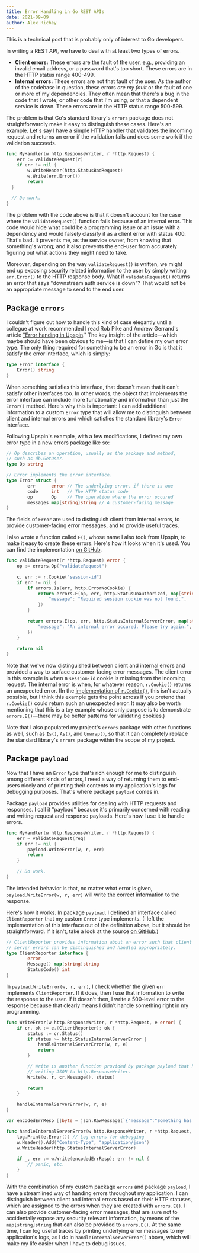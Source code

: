 ```yaml
---
title: Error Handling in Go REST APIs
date: 2021-09-09
author: Alex Richey
---
```

<aside class="message">
  This is a technical post that is probably only of interest to Go developers.
</aside>

In writing a REST API, we have to deal with at least two types of errors.

- **Client errors:** These errors are the fault of the user, e.g., providing an invalid email address, or a password that's too short. These errors are in the HTTP status range 400-499.
- **Internal errors:** These errors are not that fault of the user. As the author of the codebase in question, these errors *are my fault* or the fault of one or more of my dependencies. They often mean that there's a bug in the code that I wrote, or other code that I'm using, or that a dependent service is down. These errors are in the HTTP status range 500-599.


The problem is that Go's standard library's `errors` package does not straightforwardly make it easy to distinguish these cases. Here's an example. Let's say I have a simple HTTP handler that validates the incoming request and returns an error if the validation fails and does some work if the validation succeeds.

```go
func MyHandler(w http.ResponseWriter, r *http.Request) {
	err := validateRequest(r)
	if err != nil {
		w.WriteHeader(http.StatusBadRequest) 
		w.Write(err.Error())
		return
  }
  
  // Do work.
}
```

The problem with the code above is that it doesn't account for the case where the `validateRequest()` function fails because of an internal error. This code would hide what could be a programming issue or an issue with a dependency and would falsely classify it as a client error with status 400. That's bad. It prevents me, as the service owner, from knowing that something's wrong; and it also prevents the end-user from accurately figuring out what actions they might need to take.

Moreover, depending on the way `validateRequest()` is written, we might end up exposing security related information to the user by simply writing `err.Error()` to the HTTP response body. What if `validateRequest()` returns an error that says "downstream auth service is down"? That would not be an appropriate message to send to the end user.

## Package `errors`

I couldn't figure out how to handle this kind of case elegantly until a collegue at work recommended I read Rob Pike and Andrew Gerrand's article ["Error handing in Upspin](https://commandcenter.blogspot.com/2017/12/error-handling-in-upspin.html)." The key insight of the article—which maybe should have been obvious to me—is that I can define my own error type. The only thing required for something to be an error in Go is that it satisfy the error interface, which is simply:

```go
type Error interface {
	Error() string
}
```

When something satisfies this interface, that doesn't mean that it can't satisfy other interfaces too. In other words, the object that implements the error interface can include more functionality and information than just the `Error()` method. Here's why this is important: I can add additional information to a custom `Error` type that will allow me to distinguish between client and internal errors and which satisfies the standard library's `Error` interface.

Following Upspin's example, with a few modifications, I defined my own error type in a new errors package like so:

```go
// Op describes an operation, usually as the package and method,
// such as db.GetUser.
type Op string

// Error implements the error interface.
type Error struct {
        err      error // The underlying error, if there is one
        code     int   // The HTTP status code
        op       Op    // The operation where the error occured
        messages map[string]string // A customer-facing message
}
```

The fields of `Error` are used to distinguish client from internal errors, to provide customer-facing error messages, and to provide useful traces.

I also wrote a function called `E()`, whose name I also took from Upspin, to make it easy to create these errors. Here's how it looks when it's used. You can find the implementation [on GitHub](https://github.com/linksort/linksort/blob/main/errors/errors.go).

```go
func validateRequest(r *http.Request) error {
	op := errors.Op("validateRequest")
	
	c, err := r.Cookie("session-id")
	if err != nil {
		if errors.Is(err, http.ErrorNoCookie) {
			return errors.E(op, err, http.StatusUnauthorized, map[string]string{
				"message": "Required session cookie was not found.",
			})
		}
		
		return errors.E(op, err, http.StatusInternalServerError, map[string]string{
			"message": "An internal error occured. Please try again.",
		})
	}
	
	return nil
}
```

Note that we've now distinguished between client and internal errors and provided a way to surface customer-facing error messages. The client error in this example is when a `session-id` cookie is missing from the incoming request. The internal error is when, for whatever reason, `r.Cookie()` returns an unexpected error. (In the [implementation of `r.Cookie()`](https://cs.opensource.google/go/go/+/refs/tags/go1.17:src/net/http/request.go;l=421-426), this isn't actually possible, but I think this example gets the point across if you pretend that `r.Cookie()` could return such an unexpected error. It may also be worth mentioning that this is a toy example whose only purpose is to demonstrate `errors.E()`—there may be better patterns for validating cookies.)

Note that I also populated my project's `errors` package with other functions as well, such as `Is()`, `As()`, and `Unwrap()`, so that it can completely replace the standard library's `errors` package within the scope of my project.

## Package `payload`

Now that I have an `Error` type that's rich enough for me to distinguish among different kinds of errors, I need a way of returning them to end-users nicely and of printing their contents to my application's logs for debugging purposes. That's where package `payload` comes in.

Package `payload` provides utilities for dealing with HTTP requests and responses. I call it "payload" because it's primarily concerned with reading and writing request and response payloads. Here's how I use it to handle errors.

```go
func MyHandler(w http.ResponseWriter, r *http.Request) {
	err = validateRequest(req)
	if err != nil {
		payload.WriteError(w, r, err)
		return
	}
	
	// Do work.
}
```

The intended behavior is that, no matter what error is given, `payload.WriteError(w, r, err)` will write the correct information to the response.

Here's how it works. In package `payload`, I defined an interface called `ClientReporter` that my custom `Error` type implements. (I left the implementation of this interface out of the definition above, but it should be straightforward. If it isn't, take a look at the source [on GitHub](https://github.com/linksort/linksort/blob/a1f069924f2ca535218fee66deca7776fd9d4add/errors/errors.go#L72-L114).)

```go
// ClientReporter provides information about an error such that client and
// server errors can be distinguished and handled appropriately.
type ClientReporter interface {
        error
        Message() map[string]string
        StatusCode() int
}
```

In `payload.WriteError(w, r, err)`, I check whether the given `err` implements `ClientReporter`. If it does, then I use that information to write the response to the user. If it doesn't then, I write a 500-level error to the response because that clearly means I didn't handle something right in my programming.

```go
func WriteError(w http.ResponseWriter, r *http.Request, e error) {
	if cr, ok := e.(ClientReporter); ok {
		status := cr.Status()
		if status >= http.StatusInternalServerError {
			handleInternalServerError(w, r, e)
			return
		}

		// Write is another function provided by package payload that handles
		// writing JSON to http.ResponseWriter.
		Write(w, r, cr.Message(), status)
		
		return
	}

	handleInternalServerError(w, r, e)
}

var encodedErrResp []byte = json.RawMessage(`{"message":"Something has gone wrong"}`)

func handleInternalServerError(w http.ResponseWriter, r *http.Request, e error) {
	log.Print(e.Error()) // Log errors for debugging
	w.Header().Add("Content-Type", "application/json")
	w.WriteHeader(http.StatusInternalServerError)
	
	if _, err := w.Write(encodedErrResp); err != nil {
		// panic, etc.
	}
}
```

With the combination of my custom package `errors` and package `payload`, I have a streamlined way of handing errors throughout my application. I can distinguish between client and internal errors based on their HTTP statuses, which are assigned to the errors when they are created with `errors.E()`. I can also provide customer-facing error messages, that are sure not to accidentally expose any security relevant information, by means of the `map[string]string` that can also be provided to `errors.E()`. At the same time, I can log useful traces by printing underlying error messages to my application's logs, as I do in `handleInternalServerError()` above, which will make my life easier when I have to debug issues.
